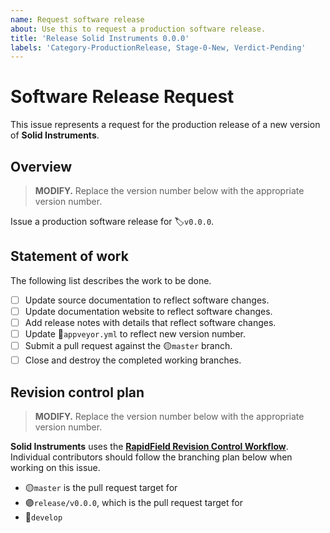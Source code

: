 ```yaml
---
name: Request software release
about: Use this to request a production software release.
title: 'Release Solid Instruments 0.0.0'
labels: 'Category-ProductionRelease, Stage-0-New, Verdict-Pending'
---
```


# Software Release Request

This issue represents a request for the production release of a new version of **Solid Instruments**.

## Overview

> **MODIFY.** Replace the version number below with the appropriate version number.

Issue a production software release for :label:`v0.0.0`.

## Statement of work

The following list describes the work to be done.

- [ ] Update source documentation to reflect software changes.
- [ ] Update documentation website to reflect software changes.
- [ ] Add release notes with details that reflect software changes.
- [ ] Update :page_facing_up:`appveyor.yml` to reflect new version number.
- [ ] Submit a pull request against the :yellow_circle:`master` branch.
- [ ] Close and destroy the completed working branches.

## Revision control plan

> **MODIFY.** Replace the version number below with the appropriate version number.
>
**Solid Instruments** uses the [**RapidField Revision Control Workflow**](https://github.com/RapidField/solid-instruments/blob/master/CONTRIBUTING.md#revision-control-strategy). Individual contributors should follow the branching plan below when working on this issue.

- :yellow_circle:`master` is the pull request target for
- :purple_circle:`release/v0.0.0`, which is the pull request target for
- :large_blue_circle:`develop`
